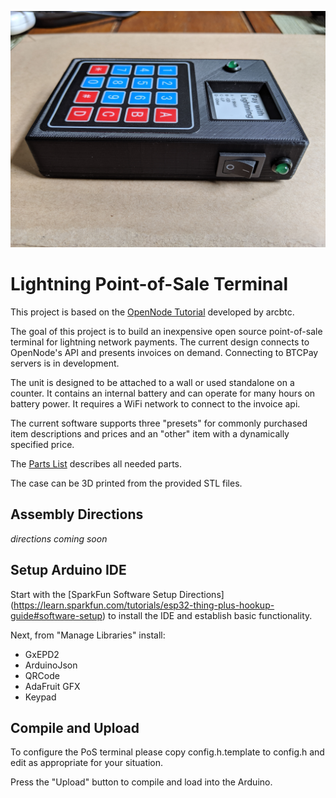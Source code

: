 ![Lightning PoS](lightning-pos.jpg)

Lightning Point-of-Sale Terminal
================================================================

This project is based on the
[OpenNode Tutorial](https://github.com/arcbtc/bitcoin2019conf)
developed by arcbtc.

The goal of this project is to build an inexpensive open source
point-of-sale terminal for lightning network payments.  The current
design connects to OpenNode's API and presents invoices on demand.
Connecting to BTCPay servers is in development.

The unit is designed to be attached to a wall or used standalone on a
counter.  It contains an internal battery and can operate for many
hours on battery power.  It requires a WiFi network to connect to the
invoice api.

The current software supports three "presets" for commonly purchased
item descriptions and prices and an "other" item with a dynamically
specified price.

The [Parts List](parts-list.md) describes all needed parts.

The case can be 3D printed from the provided STL files.

## Assembly Directions

*directions coming soon*

## Setup Arduino IDE

Start with the [SparkFun Software Setup Directions]
(https://learn.sparkfun.com/tutorials/esp32-thing-plus-hookup-guide#software-setup)
to install the IDE and establish basic functionality.

Next, from "Manage Libraries" install:
* GxEPD2
* ArduinoJson
* QRCode
* AdaFruit GFX
* Keypad

## Compile and Upload

To configure the PoS terminal please copy config.h.template to
config.h and edit as appropriate for your situation.

Press the "Upload" button to compile and load into the Arduino.
